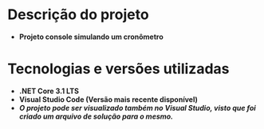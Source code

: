 # **Descrição do projeto**
- **Projeto console simulando um cronômetro**
# **Tecnologias e versões utilizadas**
- **.NET Core 3.1 LTS**
- **Visual Studio Code (Versão mais recente disponível)**
-  ***O projeto pode ser visualizado também no Visual Studio, visto que foi criado um arquivo de solução para o mesmo.***

